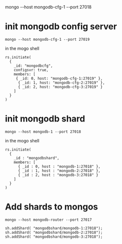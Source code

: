 
mongo --host mongodb-cfg-1 --port 27018


# init mongodb config server
```
mongo --host mongodb-cfg-1 --port 27019
```
in the mogo shell
```
rs.initiate(
  {
    _id: "mongodbcfg",
    configsvr: true,
    members: [
     { _id: 0, host: "mongodb-cfg-1:27019" },
      { _id: 1, host: "mongodb-cfg-2:27019" },
      { _id: 2, host: "mongodb-cfg-3:27019" }
    ]
  }
)
```

# init mongodb shard

```
mongo --host mongodb-1 --port 27018
```
in the mogo shell
```
rs.initiate(
  {
    _id : "mongodbshard",
    members: [
      { _id : 0, host : "mongodb-1:27018" },
      { _id : 1, host : "mongodb-2:27018" },
      { _id : 2, host : "mongodb-3:27018" }
    ]
  }
)
```


# Add shards to mongos
```
mongo --host mongodb-router --port 27017
```
```
sh.addShard( "mongodbshard/mongodb-1:27018");
sh.addShard( "mongodbshard/mongodb-2:27018");
sh.addShard( "mongodbshard/mongodb-3:27018");
```
